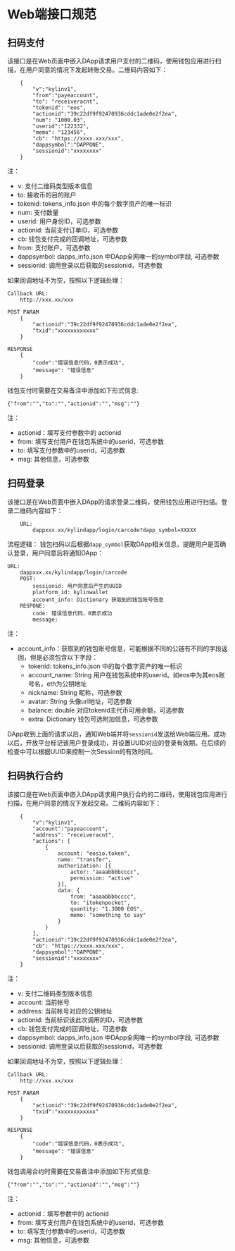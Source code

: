 # Web端接口规范  
## 扫码支付  
该接口是在Web页面中嵌入DApp请求用户支付的二维码，使用钱包应用进行扫描，在用户同意的情况下发起转账交易。二维码内容如下： 
```
    {
        "v":"kylinv1",
        "from":"payeaccount",
        "to": "receiveracnt",
        "tokenid": "eos",
        "actionid":"39c22df9f92470936cddc1ade0e2f2ea",
        "num": "1000.03",
        "userid":"122332",
        "memo": "123456",
        "cb": "https://xxxx.xxx/xxx",
        "dappsymbol":"DAPPONE",
        "sessionid":"xxxxxxxx"
    }
```

注：
* v: 支付二维码类型版本信息
* to: 接收币的目的账户
* tokenid: tokens_info.json 中的每个数字资产的唯一标识
* num: 支付数量
* userid: 用户身份ID，可选参数
* actionid: 当前支付订单ID，可选参数
* cb: 钱包支付完成的回调地址，可选参数
* from: 支付账户，可选参数
* dappsymbol: dapps_info.json 中DApp全网唯一的symbol字段, 可选参数
* sessionid: 调用登录以后获取的sessionid，可选参数

如果回调地址不为空，按照以下逻辑处理：
```
Callback URL:
    http://xxx.xx/xxx

POST PARAM
    {
        "actionid":"39c22df9f92470936cddc1ade0e2f2ea",
        "txid":"xxxxxxxxxxxx"
    }

RESPONSE
    {
        "code":"错误信息代码，0表示成功",
        "message": "错误信息"
    }
```
钱包支付时需要在交易备注中添加如下形式信息:
```
{"from":"","to":"","actionid":"","msg":""} 
```
注：
* actionid：填写支付参数中的 actionid
* from: 填写支付用户在钱包系统中的userid，可选参数
* to: 填写支付参数中的userid，可选参数
* msg: 其他信息，可选参数

## 扫码登录
该接口是在Web页面中嵌入DApp的请求登录二维码，使用钱包应用进行扫描。登录二维码内容如下：
```
    URL:
        dappxxx.xx/kylindapp/login/carcode?dapp_symbol=XXXXX
```

流程逻辑：
	钱包扫码以后根据`dapp_symbol`获取DApp相关信息，提醒用户是否确认登录，用户同意后将通知DApp：
```
URL:
    dappxxx.xx/kylindapp/login/carcode
    POST:
        sessionid: 用户同意后产生的UUID
        platform_id: kylinwallet
        account_info: Dictionary 获取到的钱包账号信息
    RESPONE:
        code: 错误信息代码，0表示成功
        message: 
```
注：
* account_info：获取到的钱包账号信息，可能根据不同的公链有不同的字段返回，但是必须包含以下字段：
    * tokenid: tokens_info.json 中的每个数字资产的唯一标识
    * account_name: String 用户在钱包系统中的userid。如eos中为其eos账号名，eth为公钥地址
    * nickname: String 昵称，可选参数
    * avatar: String 头像url地址，可选参数
    * balance: double 对应tokenid主代币可用余额，可选参数
    * extra: Dictionary 钱包可选附加信息，可选参数

DApp收到上面的请求以后，通知Web端并将`sessionid`发送给Web端应用。成功以后，开放平台标记该用户登录成功，并设置UUID对应的登录有效期。在后续的检查中可以根据UUID来控制一次Session的有效时间。

## 扫码执行合约
该接口是在Web页面中嵌入DApp请求用户执行合约的二维码，使用钱包应用进行扫描，在用户同意的情况下发起交易。二维码内容如下：
```
    {
        "v":"kylinv1",
        "account":"payeaccount",
        "address": "receiveracnt",
        "actions": [
            {
                account: "eosio.token",
                name: "transfer",
                authorization: [{
                    actor: "aaaabbbbcccc",
                    permission: "active"
                }],
                data: {
                    from: "aaaabbbbcccc",
                    to: "itokenpocket",
                    quantity: "1.3000 EOS",
                    memo: "something to say"
                }
            }
        ],
        "actionid":"39c22df9f92470936cddc1ade0e2f2ea",
        "cb": "https://xxxx.xxx/xxx",
        "dappsymbol":"DAPPONE",
        "sessionid":"xxxxxxxx"
    }
```

注：
* v: 支付二维码类型版本信息
* account: 当前帐号
* address: 当前帐号对应的公钥地址
* actionid: 当前标识该此次调用的ID，可选参数
* cb: 钱包支付完成的回调地址，可选参数
* dappsymbol: dapps_info.json 中DApp全网唯一的symbol字段, 可选参数
* sessionid: 调用登录以后获取的sessionid，可选参数

如果回调地址不为空，按照以下逻辑处理：
```
Callback URL:
    http://xxx.xx/xxx

POST PARAM
    {
        "actionid":"39c22df9f92470936cddc1ade0e2f2ea",
        "txid":"xxxxxxxxxxxx"
    }

RESPONSE
    {
        "code":"错误信息代码，0表示成功",
        "message": "错误信息"
    }
```
钱包调用合约时需要在交易备注中添加如下形式信息:
```
{"from":"","to":"","actionid":"","msg":""} 
```
注：
* actionid：填写参数中的 actionid
* from: 填写支付用户在钱包系统中的userid，可选参数
* to: 填写支付参数中的userid，可选参数
* msg: 其他信息，可选参数

